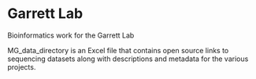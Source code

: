 # Garrett Lab
Bioinformatics work for the Garrett Lab

MG_data_directory is an Excel file that contains open source links to sequencing datasets along with descriptions and metadata for the various projects.
